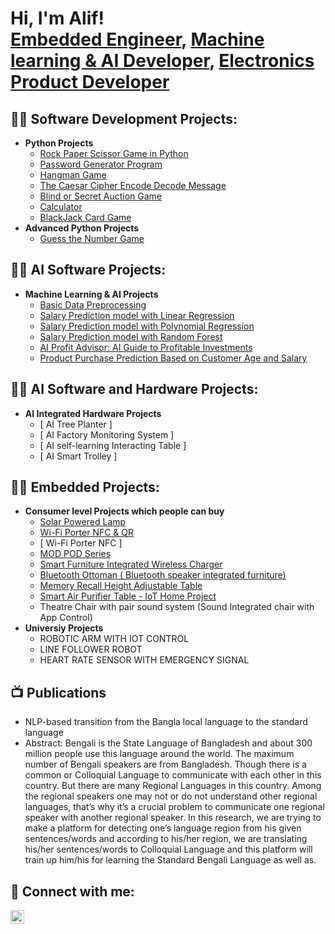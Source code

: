 <h1>Hi, I'm Alif! <br/><a href="https://github.com/joshmadakor1">Embedded Engineer</a>, <a href="https://www.linkedin.com/in/joshmadakor/">Machine learning & AI Developer</a>, <a href="https://www.youtube.com/c/joshmadakor">Electronics Product Developer</a></h1>

<h2>👨‍💻 Software Development Projects:</h2>

- <b>Python Projects</b>
  - [Rock Paper Scissor Game in Python](https://github.com/alifarman007/Rock-Paper-Scissor-Game)
  - [Password Generator Program](https://github.com/alifarman007/Password-Generator-Program)
  - [Hangman Game](https://github.com/alifarman007/Hangman-Game)
  - [The Caesar Cipher Encode Decode Message](https://github.com/alifarman007/The-Caesar-Cipher-Encoding-Decoding-Message)
  - [Blind or Secret Auction Game](https://github.com/alifarman007/Blind-or-Secret-Auction-Game)
  - [Calculator](https://github.com/alifarman007/Calculator)
  - [BlackJack Card Game](https://github.com/alifarman007/BlackJack-Card-Game)
- <b>Advanced Python Projects</b>
  - [Guess the Number Game](https://github.com/alifarman007/Guess-the-Number-Game)

<h2>👨‍💻 AI Software Projects:</h2>

- <b>Machine Learning & AI Projects</b>
  - [ Basic Data Preprocessing ](https://github.com/alifarman007/Basic-Data-Preprocessing)
  - [ Salary Prediction model with Linear Regression ](https://github.com/alifarman007/Salary_Prediction_with_linear_Regression)
  - [ Salary Prediction model with Polynomial Regression ](https://github.com/alifarman007/Salary-Predict-with-Polynomial-Regression)
  - [ Salary Prediction model with Random Forest ](https://github.com/alifarman007/Salary-Prediction-model-with-Random-Forest)
  - [ AI Profit Advisor: AI Guide to Profitable Investments ](https://github.com/alifarman007/AI-Profit-Advisor-Guide-to-Profitable-Investments)
  - [ Product Purchase Prediction Based on Customer Age and Salary ](https://github.com/alifarman007/Product-Purchase-Prediction-Based-on-Customer)

<h2>👨‍💻 AI Software and Hardware Projects:</h2>

- <b>AI Integrated Hardware Projects</b>
  - [ AI Tree Planter ]
  - [ AI Factory Monitoring System ]
  - [ AI self-learning Interacting Table ]
  - [ AI Smart Trolley ]

<h2>👨‍💻 Embedded Projects:</h2>

- <b>Consumer level Projects which people can buy</b>
  - [ Solar Powered Lamp ](https://github.com/alifarman007/Solar-Powered-Lamp)
  - [ Wi-Fi Porter NFC & QR ](https://github.com/alifarman007/WIFI-Porter-NFC-and-QR)
  - [ Wi-Fi Porter NFC ]
  - [ MOD POD Series ](https://github.com/alifarman007/MOD-POD-Series)
  - [ Smart Furniture Integrated Wireless Charger ](https://github.com/alifarman007/Smart-Furniture-Wireless-Charging-Integrated)
  - [ Bluetooth Ottoman ( Bluetooth speaker integrated furniture) ](https://github.com/alifarman007/Bluetooth-Ottoman-Bluetooth-speaker-integrated-furniture)
  - [ Memory Recall Height Adjustable Table ](https://github.com/alifarman007/Height-Adjustable-Table)
  - [ Smart Air Purifier Table - IoT Home Project ](https://github.com/alifarman007/Smart-Air-Purifier-Table)
  - Theatre Chair with pair sound system (Sound Integrated chair with App Control)
- <b>Universiy Projects</b>
  - ROBOTIC ARM WITH IOT CONTROL
  - LINE FOLLOWER ROBOT
  - HEART RATE SENSOR WITH EMERGENCY SIGNAL
  
<h2>📺 Publications</h2>

- NLP-based transition from the Bangla local language to the standard language
- Abstract: Bengali is the State Language of Bangladesh and about 300 million people use this language around the world. The maximum number of Bengali speakers are from Bangladesh. Though there is a common or Colloquial Language to communicate with each other in this country. But there are many Regional Languages in this country. Among the regional speakers one may not or do not understand other regional languages, that’s why it’s a crucial problem to communicate one regional speaker with another regional speaker. In this research, we are trying to make a platform for detecting one’s language region from his given sentences/words and according to his/her region, we are translating his/her sentences/words to Colloquial Language and this platform will train up him/his for learning the Standard Bengali Language as well as.

<h2> 🤳 Connect with me:</h2>


[<img align="left" alt="JoshMadakor | LinkedIn" width="22px" src="https://cdn.jsdelivr.net/npm/simple-icons@v3/icons/linkedin.svg" />][linkedin]




[linkedin]: https://www.linkedin.com/in/alifarman07/

<!--
**joshmadakor1/joshmadakor1** is a ✨ _special_ ✨ repository because its `README.md` (this file) appears on your GitHub profile.

Here are some ideas to get you started:

- 🔭 I’m currently working on ...
- 🌱 I’m currently learning ...
- 👯 I’m looking to collaborate on ...
- 🤔 I’m looking for help with ...
- 💬 Ask me about ...
- 📫 How to reach me: ...
- 😄 Pronouns: ...
- ⚡ Fun fact: ...
-->
